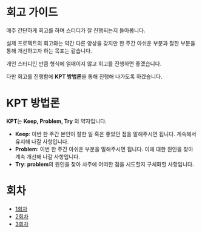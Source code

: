 # 회고 가이드

매주 간단하게 회고를 하며 스터디가 잘 진행되는지 돌아봅니다.

실제 프로젝트의 회고와는 약간 다른 양상을 갖지만 한 주간 아쉬운 부분과 잘한 부분을 통해 개선하고자 하는 목표는 같습니다. 

개인 스터디인 만큼 형식에 얽매이지 않고 회고를 진행하면 좋겠습니다.

다만 회고를 진행함에 **KPT 방법론**을 통해 진행해 나가도록 하겠습니다. 

# KPT 방법론

**KPT**는 **Keep, Problem, Try** 의 약자입니다.
* **Keep**: 이번 한 주간 본인이 잘한 일 혹은 좋았던 점을 말해주시면 됩니다. 계속해서 유지해 나갈 사항입니다.
* **Problem**: 이번 한 주간 아쉬운 부분을 말해주시면 됩니다. 이에 대한 원인을 찾아 계속 개선해 나갈 사항입니다. 
* **Try**: **problem**의 원인을 찾아 차주에 어떠한 점을 시도할지 구체화할 사항입니다.

# 회차

* [1회차](./1회차.md) 
* [2회차](./2회차.md) 
* [3회차](./3회차.md) 
